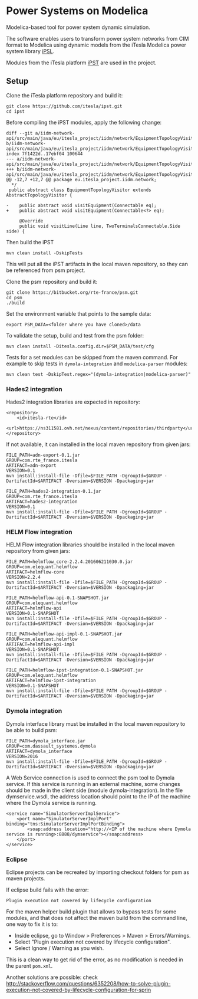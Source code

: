# Power Systems on Modelica

Modelica-based tool for power system dynamic simulation.

The software enables users to transform power system networks from CIM format to Modelica using dynamic models from the iTesla Modelica power system library [iPSL](https://github.com/itesla/ipsl). 

Modules from the iTesla platform [iPST](https://github.com/itesla/ipst) are used in the project.
 
## Setup

Clone the iTesla platform repository and build it:

	git clone https://github.com/itesla/ipst.git
	cd ipst
	
Before compiling the iPST modules, apply the following change:

	diff --git a/iidm-network-api/src/main/java/eu/itesla_project/iidm/network/EquipmentTopologyVisitor.java b/iidm-network-api/src/main/java/eu/itesla_project/iidm/network/EquipmentTopologyVisitor.java
	index 7f1422d..17ebf04 100644
	--- a/iidm-network-api/src/main/java/eu/itesla_project/iidm/network/EquipmentTopologyVisitor.java
	+++ b/iidm-network-api/src/main/java/eu/itesla_project/iidm/network/EquipmentTopologyVisitor.java
	@@ -12,7 +12,7 @@ package eu.itesla_project.iidm.network;
	  */
	 public abstract class EquipmentTopologyVisitor extends AbstractTopologyVisitor {

	-    public abstract void visitEquipment(Connectable eq);
	+    public abstract void visitEquipment(Connectable<?> eq);

	     @Override
	     public void visitLine(Line line, TwoTerminalsConnectable.Side side) {

Then build the iPST
		 	
	mvn clean install -DskipTests
	
This will put all the iPST artifacts in the local maven repository, so they can be referenced from psm project.

Clone the psm repository and build it:

	git clone https://bitbucket.org/rte-france/psm.git 
	cd psm
	./build
	
Set the environment variable that points to the sample data:

	export PSM_DATA=<folder where you have cloned>/data
	
To validate the setup, build and test from the psm folder:

	mvn clean install -Ditesla.config.dir=$PSM_DATA/test/cfg

Tests for a set modules can be skipped from the maven command. For example to skip tests in `dymola-integration` and `modelica-parser` modules:

	mvn clean test -DskipTest.regex="(dymola-integration|modelica-parser)"

### Hades2 integration

Hades2 integration libraries are expected in repository:

	<repository>
		<id>itesla-rte</id>
		<url>https://ns311581.ovh.net/nexus/content/repositories/thirdparty</url>
	</repository>

If not available, it can installed in the local maven repository from given jars:

	FILE_PATH=adn-export-0.1.jar
	GROUP=com.rte_france.itesla
	ARTIFACT=adn-export
	VERSION=0.1
	mvn install:install-file -Dfile=$FILE_PATH -DgroupId=$GROUP -DartifactId=$ARTIFACT -Dversion=$VERSION -Dpackaging=jar

	FILE_PATH=hades2-integration-0.1.jar
	GROUP=com.rte_france.itesla
	ARTIFACT=hades2-integration
	VERSION=0.1
	mvn install:install-file -Dfile=$FILE_PATH -DgroupId=$GROUP -DartifactId=$ARTIFACT -Dversion=$VERSION -Dpackaging=jar

### HELM Flow integration

HELM Flow integration libraries should be installed in the local maven repository from given jars:

	FILE_PATH=helmflow_core-2.2.4.201606211030.0.jar
	GROUP=com.elequant.helmflow
	ARTIFACT=helmflow-core
	VERSION=2.2.4
	mvn install:install-file -Dfile=$FILE_PATH -DgroupId=$GROUP -DartifactId=$ARTIFACT -Dversion=$VERSION -Dpackaging=jar

	FILE_PATH=helmflow-api-0.1-SNAPSHOT.jar
	GROUP=com.elequant.helmflow
	ARTIFACT=helmflow-api
	VERSION=0.1-SNAPSHOT
	mvn install:install-file -Dfile=$FILE_PATH -DgroupId=$GROUP -DartifactId=$ARTIFACT -Dversion=$VERSION -Dpackaging=jar

	FILE_PATH=helmflow-api-impl-0.1-SNAPSHOT.jar
	GROUP=com.elequant.helmflow
	ARTIFACT=helmflow-api-impl
	VERSION=0.1-SNAPSHOT
	mvn install:install-file -Dfile=$FILE_PATH -DgroupId=$GROUP -DartifactId=$ARTIFACT -Dversion=$VERSION -Dpackaging=jar

	FILE_PATH=helmflow-ipst-integration-0.1-SNAPSHOT.jar
	GROUP=com.elequant.helmflow
	ARTIFACT=helmflow-ipst-integration
	VERSION=0.1-SNAPSHOT
	mvn install:install-file -Dfile=$FILE_PATH -DgroupId=$GROUP -DartifactId=$ARTIFACT -Dversion=$VERSION -Dpackaging=jar

### Dymola integration

Dymola interface library must be installed in the local maven repository to be able to build psm:

	FILE_PATH=dymola_interface.jar
	GROUP=com.dassault_systemes.dymola
	ARTIFACT=dymola_interface
	VERSION=2016
	mvn install:install-file -Dfile=$FILE_PATH -DgroupId=$GROUP -DartifactId=$ARTIFACT -Dversion=$VERSION -Dpackaging=jar

A Web Service connection is used to connect the psm tool to Dymola service. If this service is running in an external machine, some changes should be made in the client side (module dymola-integration).
In the file dymservice.wsdl, the address location should point to the IP of the machine where the Dymola service is running.

	<service name="SimulatorServerImplService">
		<port name="SimulatorServerImplPort" binding="tns:SimulatorServerImplPortBinding">
			<soap:address location="http://<IP of the machine where Dymola service is running>:8888/dymservice"></soap:address>
		</port>
	</service>
	
### Eclipse

Eclipse projects can be recreated by importing checkout folders for psm as maven projects.

If eclipse build fails with the error:

	Plugin execution not covered by lifecycle configuration

For the maven helper build plugin that allows to bypass tests for some modules, and that does not affect the maven build from the command line, one way to fix it is to:

  - Inside eclipse, go to Window > Preferences > Maven > Errors/Warnings.
  - Select "Plugin execution not covered by lifecycle configuration". 
  - Select Ignore / Warning as you wish.

This is a clean way to get rid of the error, as no modification is needed in the parent `pom.xml`.

Another solutions are possible: check http://stackoverflow.com/questions/6352208/how-to-solve-plugin-execution-not-covered-by-lifecycle-configuration-for-sprin
